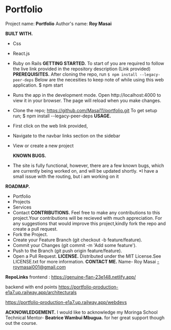 # Portfolio
Project name: **Portfolio**
Author's name: **Roy Masai**

**BUILT WITH.**
* Css
* React.js

* Ruby on Rails
**GETTING STARTED.**
To start of you are required to follow the live link provided in the repository description (Link provided)
**PREREQUISITES.**
After cloning the repo, run `$ npm install --legacy-peer-deps`
Below are the necesities to keep note of while using this web application.
         $ npm start
* Runs the app in the development mode.
Open http://localhost:4000 to view it in your browser.
The page will reload when you make changes.
 * Clone the repo;
 https://github.com/Masai11/portfolio.git
  To get setup run;
       $ npm install --legacy-peer-deps
**USAGE.**
* First click on the web link provided,

* Navigate to the navbar links section on the sidebar
* View or create a new project


  **KNOWN BUGS.**
 * The site is fully functional, however, there are a few known bugs, which are currently being worked on, and will be updated shortly.
 *I have a small issue with the routing, but i am working on it


**ROADMAP.**
* Portfolio
* Projects
* Services
* Contact
        **CONTRIBUTIONS.**
Feel free to make any contributions to this project.Your contributions will be recieved with much appreciation. For any suggestions that would improve this project,kindly fork the repo and create a pull request.
* Fork the Project.
* Create your Feature Branch (git checkout -b feature/feature).
* Commit your Changes (git commit -m 'Add some feature').
* Push to the Branch (git push origin feature/feature).
* Open a Pull Request.
**LICENSE.**
Distributed under the MIT License.See LICENSE.txt for more information.
**CONTACT ME.**
Name- Roy Masai -roymasai001@gmail.com


**RepoLinks**
frontend : https://genuine-flan-23e148.netlify.app/

backend with end points
https://portfolio-production-e1a7.up.railway.app/architecturals

https://portfolio-production-e1a7.up.railway.app/webdevs



**ACKNOWLEDGEMENT.**
I would like to acknowledge my Moringa School Technical Mentor- **Beatrice Wambui Mbugua.** for her great support though out the course.






